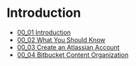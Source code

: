 # Introduction

<!-- TocStart -->
- [00_01 Introduction](./00_01_intro/README.md)
- [00_02 What You Should Know](./00_02_what_you_should_know/README.md)
- [00_03 Create an Atlassian Account](./00_03_atlassian_acct/README.md)
- [00_04 Bitbucket Content Organization](./00_04_content_org/README.md)
<!-- TocEnd -->

<!-- FooterSkip -->
